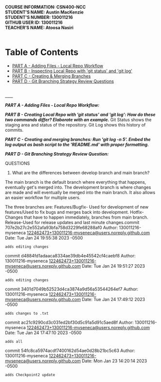 **COURSE INFORMATION: CSN400-NCC**<br />
**STUDENT’S NAME: Austin MacKenzie**<br />
**STUDENT'S NUMBER: 130011216**<br />
**GITHUB USER ID: 130011216**<br />
**TEACHER’S NAME: Atoosa Nasiri**<br />
<br />
# Table of Contents
- [PART A - Adding Files - Local Repo Workflow](https://github.com/130011216-myseneca/CSN400-Capstone/blob/3401d7049b52523d4ca3874a9d56a53544264ef7/Checkpoint2/README.md#L13-L14)
- [PART B - Inspecting Local Repo with 'git status' and 'git log'](https://github.com/130011216-myseneca/CSN400-Capstone/blob/3401d7049b52523d4ca3874a9d56a53544264ef7/Checkpoint2/README.md#L15)
- [PART C - Creating & Merging Branches](https://github.com/130011216-myseneca/CSN400-Capstone/blob/3401d7049b52523d4ca3874a9d56a53544264ef7/Checkpoint2/README.md#L19)
- [PART D - Git Branching Strategy Review Questions](https://github.com/130011216-myseneca/CSN400-Capstone/blob/3401d7049b52523d4ca3874a9d56a53544264ef7/Checkpoint2/README.md#L21)
<br />
____
<br />

***PART A - Adding Files - Local Repo Workflow:***

***PART B - Creating Local Repo with 'git status' and 'git log': How do these two commands differ? Elaborate with an example.***
Git Status shows the staging area and status of the repository.
Git Log shows this history of commits.

***PART C - Creating and merging branches: Run 'git log -n 5'. Embed the log output as bash script to the 'README.md' with proper formatting.***

***PART D - Git Branching Strategy Review Question:***

QUESTIONS
1. What are the differences between develop branch and main branch?

The main branch is the default branch where everything that happens, eventually get's merged into. The development branch is where changes are made and will eventually be merged into the main branch.  It also allows an easier workflow for multiple users.

The three branches are:
Features/Bugfix- Used for development of new features/Used to fix bugs and merges back into development.
Hotfix-Changes that have to happen immediately, branches from main branch.
Release-Used for release updates and last minute changes.commit 707e2b27c2e552afa93bfa758d3229fe68288af0
Author: 130011216-myseneca <122462473+130011216-myseneca@users.noreply.github.com>
Date:   Tue Jan 24 19:55:38 2023 -0500

    adds editing changes

commit d4884fd1adaaca8334ae39db4e45542cf4caebf8
Author: 130011216-myseneca <122462473+130011216-myseneca@users.noreply.github.com>
Date:   Tue Jan 24 19:51:27 2023 -0500

    adds editing changes

commit 3401d7049b52523d4ca3874a9d56a53544264ef7
Author: 130011216-myseneca <122462473+130011216-myseneca@users.noreply.github.com>
Date:   Tue Jan 24 17:49:12 2023 -0500

    adds changes to .txt

commit ac21c9290cd3c031ed2bf30d5c91a5d91c5aed8f
Author: 130011216-myseneca <122462473+130011216-myseneca@users.noreply.github.com>
Date:   Tue Jan 24 17:47:10 2023 -0500

    adds all

commit 54fc8ca5974acdf7400162d54ae0d28b21bc5c63
Author: 130011216-myseneca <122462473+130011216-myseneca@users.noreply.github.com>
Date:   Mon Jan 23 14:20:14 2023 -0500

    adds Checkpoint2 update
